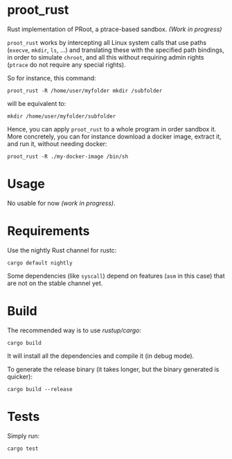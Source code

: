 # proot_rust
Rust implementation of PRoot, a ptrace-based sandbox. 
_(Work in progress)_

`proot_rust` works by intercepting all Linux system calls that use paths (`execve`, `mkdir`, `ls`, ...)
and translating these with the specified path bindings, in order to simulate `chroot`,
and all this without requiring admin rights (`ptrace` do not require any special rights).

So for instance, this command:
```
proot_rust -R /home/user/myfolder mkdir /subfolder
```
will be equivalent to:
```
mkdir /home/user/myfolder/subfolder
```

Hence, you can apply `proot_rust` to a whole program in order sandbox it.
More concretely, you can for instance download a docker image, extract it, 
and run it, without needing docker:
```
proot_rust -R ./my-docker-image /bin/sh
```


# Usage
No usable for now _(work in progress)_.

# Requirements
Use the nightly Rust channel for rustc:
```
cargo default nightly
```
Some dependencies (like `syscall`) depend on features (`asm` in this case) that are not 
on the stable channel yet.

# Build
The recommended way is to use _rustup/cargo_:

```text
cargo build
```
It will install all the dependencies and compile it (in debug mode).

To generate the release binary (it takes longer, but the binary generated is quicker):

```text
cargo build --release
```

# Tests
Simply run:
```
cargo test
```